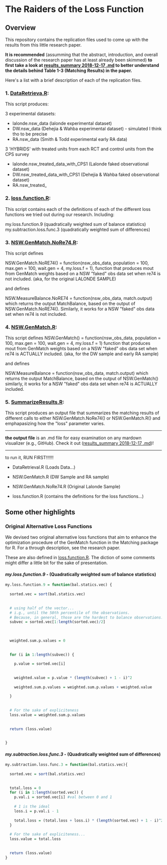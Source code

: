 # The Raiders of the Loss Function


## Overview

This repository contains the replication files used to come up with the results  from this little research paper.

**It is recommended** (assumming that the abstract, introduction, and overall discussion of the research paper has at least already been skimmed) **to first take a look at [results_summary 2018-12-17 .md](https://github.com/josealvarez97/The-Raiders-of-the-Loss-Function/blob/master/Summary%20Output%20Files/results_summary%202018-12-17%20.md) to better understand the details behind Table 1-3 (Matching Results) in the paper.** 

Here's a list with a brief description of each of the replication files.

### 1. [DataRetrieva.R](): 

This script produces:

3 experimental datasets:
* lalonde.nsw_data (lalonde experimental dataset)
* DW.nsw_data (Dehejia & Wahba experimental dataset) - simulated I think tho to be precise
* RA.nsw_data (Smith & Todd experimental early RA data)

3 'HYBRIDS' with treated units from each RCT and control units from the CPS survey
- lalonde.nsw_treated_data_with_CPS1 (Lalonde faked observational dataset)
- DW.nsw_treated_data_with_CPS1 (Dehejia & Wahba faked observational dataset)
- RA.nsw_treated_



### 2. [loss.function.R](): 

This script contains each of the definitions of each of the different
loss functions we tried out during our research. Including:

my.loss.function.9 (quadratically weighted sum of balance statistics)
my.subtraction.loss.func.3 (quadratically weighted sum of differences)


### 3. [NSW.GenMatch.NoRe74.R]():

This script defines

NSW.GenMatch.NoRE74() = function(nsw_obs_data, population = 100, max.gen = 100, wait.gen = 4, my.loss.f = 1), function that produces mout from GenMatch weights based on a NSW "faked" obs data set when re74 is not included.
(aka, for the original LALONDE SAMPLE)

and defines

NSW.MeasureBalance.NoRE74 = function(nsw_obs_data, match.output) which returns the output MatchBalance, based on the output of NSW.GenMatch.NoRE74(). Similarly, it works for a NSW "faked" obs data set when re74 is not included.

### 4. [NSW.GenMatch.R]():

This script defines NSW.GenMatch() = function(nsw_obs_data, population = 100, max.gen = 100, wait.gen = 4, my.loss.f = 1) function that produces mout from GenMatch weights based on a NSW "faked" obs data set when re74 is ACTUALLY included.
(aka, for the DW sample and early RA sample)

and defines

NSW.MeasureBalance = function(nsw_obs_data, match.output) which returns the output MatchBalance, based on the output of NSW.GenMatch() similarly, it works for a NSW "faked" obs data set when re74 is ACTUALLY included.

### 5. [SummarizeResults.R]():

This script produces an output file that summarizes the matching results
of different calls to either NSW.GenMatch.NoRe74() or NSW.GenMatch.R() and emphapasizing how the "loss" parameter varies.

****
**the output file** is an .md file for
easy examination on any mardown visualizer (e.g., GitHub). Check it out ([results_summary 2018-12-17 .md](https://github.com/josealvarez97/The-Raiders-of-the-Loss-Function/blob/master/Summary%20Output%20Files/results_summary%202018-12-17%20.md))!
****

to run it, RUN FIRST!!!!!!

* DataRetrieval.R (Loads Data...)

* NSW.GenMatch.R (DW Sample and RA sample)

* NSW.GenMatch.NoRe74.R (Original Lalonde Sample)

* loss.function.R (contains the definitions for the loss functions...)


## Some other highlights

### Original Alternative Loss Functions

We devised two original alternative loss functions that aim to enhance the optimization procedure of the GenMatch function in the Matching package for R. For a through description, see the research paper.

These are also defined in [loss.function.R](https://github.com/josealvarez97/The-Raiders-of-the-Loss-Function/blob/master/ReplicationFiles/loss.function.R). The diction of some comments might differ a little bit for the sake of presentation.

#### *my.loss.function.9* - (Quadratically weighted sum of balance statistics)

```R
my.loss.function.9 = function(bal.statics.vec) {
  
  sorted.vec = sort(bal.statics.vec)
  
  
  # using half of the vector...
  # i.g., until the 50th percentile of the observations.
  # Because, in general, those are the hardest to balance observations...
  subvec = sorted.vec[1:length(sorted.vec)/2]
  
  
  
  weighted.sum.p.values = 0 
  
  
  for (i in 1:length(subvec)) {
    
    p.value = sorted.vec[i]
    
    
    weighted.value = p.value * (length(subvec) + 1 - i)^2
    
    weighted.sum.p.values = weighted.sum.p.values + weighted.value
    
  }
  
  
  # For the sake of expliciteness
  loss.value = weighted.sum.p.values 
  
  
  return (loss.value)
  
  
}
```

#### *my.subtraction.loss.func.3* - (Quadratically weighted sum of differences)

```R
my.subtraction.loss.func.3 = function(bal.statics.vec){
  
  sorted.vec = sort(bal.statics.vec)
  
  
  total.loss = 0
  for (i in 1:length(sorted.vec)) {
    p.val.i = sorted.vec[i] #val between 0 and 1
    
    # 1 is the ideal 
    loss.i = p.val.i - 1 
    
    total.loss = (total.loss + loss.i) * (length(sorted.vec) + 1 - i)^2
  }
  
  # For the sake of expliciteness...
  loss.value = total.loss
  
  
  return (loss.value) 
}

```
